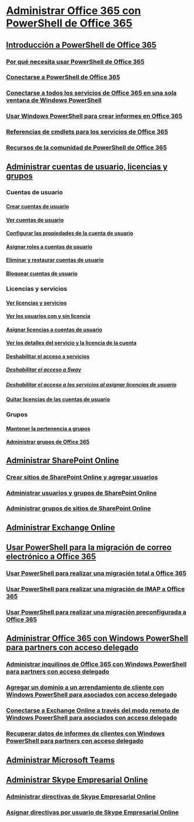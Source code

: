 
# [Administrar Office 365 con PowerShell de Office 365](manage-office-365-with-office-365-powershell.md)
## [Introducción a PowerShell de Office 365](getting-started-with-office-365-powershell.md)
### [Por qué necesita usar PowerShell de Office 365](why-you-need-to-use-office-365-powershell.md)
### [Conectarse a PowerShell de Office 365](connect-to-office-365-powershell.md)
### [Conectarse a todos los servicios de Office 365 en una sola ventana de Windows PowerShell](connect-to-all-office-365-services-in-a-single-windows-powershell-window.md)
### [Usar Windows PowerShell para crear informes en Office 365](use-windows-powershell-to-create-reports-in-office-365.md)
### [Referencias de cmdlets para los servicios de Office 365](cmdlet-references-for-office-365-services.md)
### [Recursos de la comunidad de PowerShell de Office 365](office-365-powershell-community-resources.md)

## [Administrar cuentas de usuario, licencias y grupos](manage-user-accounts-and-licenses-with-office-365-powershell.md)

### Cuentas de usuario
#### [Crear cuentas de usuario](create-user-accounts-with-office-365-powershell.md)
#### [Ver cuentas de usuario](view-user-accounts-with-office-365-powershell.md)
#### [Configurar las propiedades de la cuenta de usuario](configure-user-account-properties-with-office-365-powershell.md)
#### [Asignar roles a cuentas de usuario](assign-roles-to-user-accounts-with-office-365-powershell.md)
#### [Eliminar y restaurar cuentas de usuario](delete-and-restore-user-accounts-with-office-365-powershell.md)
#### [Bloquear cuentas de usuario](block-user-accounts-with-office-365-powershell.md)

### Licencias y servicios
#### [Ver licencias y servicios](view-licenses-and-services-with-office-365-powershell.md)
#### [Ver los usuarios con y sin licencia](view-licensed-and-unlicensed-users-with-office-365-powershell.md)
#### [Asignar licencias a cuentas de usuario](assign-licenses-to-user-accounts-with-office-365-powershell.md)
#### [Ver los detalles del servicio y la licencia de la cuenta](view-account-license-and-service-details-with-office-365-powershell.md)
#### [Deshabilitar el acceso a servicios](disable-access-to-services-with-office-365-powershell.md)
##### [Deshabilitar el acceso a Sway](disable-access-to-sway-with-office-365-powershell.md)
##### [Deshabilitar el acceso a los servicios al asignar licencias de usuario](disable-access-to-services-while-assigning-user-licenses.md)
#### [Quitar licencias de las cuentas de usuario](remove-licenses-from-user-accounts-with-office-365-powershell.md)

### Grupos
#### [Mantener la pertenencia a grupos](maintain-group-membership-with-office-365-powershell.md)
#### [Administrar grupos de Office 365](manage-office-365-groups-with-powershell.md)

## [Administrar SharePoint Online](manage-sharepoint-online-with-office-365-powershell.md)
### [Crear sitios de SharePoint Online y agregar usuarios](create-sharepoint-sites-and-add-users-with-powershell.md)
### [Administrar usuarios y grupos de SharePoint Online](manage-sharepoint-users-and-groups-with-powershell.md)
### [Administrar grupos de sitios de SharePoint Online](manage-sharepoint-site-groups-with-powershell.md)
## [Administrar Exchange Online](manage-exchange-online-with-office-365-powershell.md)
## [Usar PowerShell para la migración de correo electrónico a Office 365](use-powershell-for-email-migration-to-office-365.md)
### [Usar PowerShell para realizar una migración total a Office 365](use-powershell-to-perform-a-cutover-migration-to-office-365.md)
### [Usar PowerShell para realizar una migración de IMAP a Office 365](use-powershell-to-perform-an-imap-migration-to-office-365.md)
### [Usar PowerShell para realizar una migración preconfigurada a Office 365](use-powershell-to-perform-a-staged-migration-to-office-365.md)
## [Administrar Office 365 con Windows PowerShell para partners con acceso delegado](manage-office-365-with-windows-powershell-for-delegated-access-permissions-dap-p.md)
### [Administrar inquilinos de Office 365 con Windows PowerShell para partners con acceso delegado](manage-office-365-tenants-with-windows-powershell-for-delegated-access-permissio.md)
### [Agregar un dominio a un arrendamiento de cliente con Windows PowerShell para asociados con acceso delegado](add-a-domain-to-a-client-tenancy-with-windows-powershell-for-delegated-access-pe.md)
### [Conectarse a Exchange Online a través del modo remoto de Windows PowerShell para asociados con acceso delegado](connect-to-exchange-online-tenants-with-remote-windows-powershell-for-delegated.md)
### [Recuperar datos de informes de clientes con Windows PowerShell para partners con acceso delegado](retrieve-customer-tenant-reporting-data-with-windows-powershell-for-delegated-ac.md)
## [Administrar Microsoft Teams](manage-microsoft-teams-with-office-365-powershell.md)
## [Administrar Skype Empresarial Online](manage-skype-for-business-online-with-office-365-powershell.md)
### [Administrar directivas de Skype Empresarial Online](manage-skype-for-business-online-policies-with-office-365-powershell.md)
### [Asignar directivas por usuario de Skype Empresarial Online](assign-per-user-skype-for-business-online-policies-with-office-365-powershell.md)